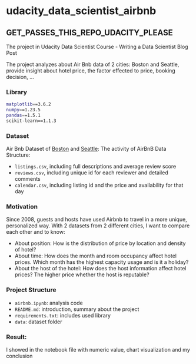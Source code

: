 # udacity_data_scientist_airbnb

## GET_PASSES_THIS_REPO_UDACITY_PLEASE

The project in Udacity Data Scientist Course - Writing a Data Scientist Blog Post

The project analyzes about Air Bnb data of 2 cities: Boston and Seattle, provide insight about hotel price, the factor effected to price, booking decision, ...

### Library

```bash
matplotlib==3.6.2
numpy==1.23.5
pandas==1.5.1
scikit-learn==1.1.3
```

### Dataset

Air Bnb Dataset of [Boston](https://www.kaggle.com/airbnb/boston) and [Seattle](https://www.kaggle.com/airbnb/seattle/data): The activity of AirBnB
Data Structure:

- `listings.csv`, including full descriptions and average review score
- `reviews.csv`, including unique id for each reviewer and detailed comments
- `calendar.csv`, including listing id and the price and availability for that day

### Motivation

Since 2008, guests and hosts have used Airbnb to travel in a more unique, personalized way. With 2 datasets from 2 different cities, I want to compare each other and to know:

- About position: How is the distribution of price by location and density of hotel?
- About time: How does the month and room occupancy affect hotel prices. Which month has the highest capacity usage and is it a holiday?
- About the host of the hotel: How does the host information affect hotel prices? The higher price whether the host is reputable?

### Project Structure

- `airbnb.ipynb`: analysis code
- `README.md`: introduction, summary about the project
- `requirements.txt`: includes used library
- `data`: dataset folder

### Result:

I showed in the notebook file with numeric value, chart visualization and my conclusion
